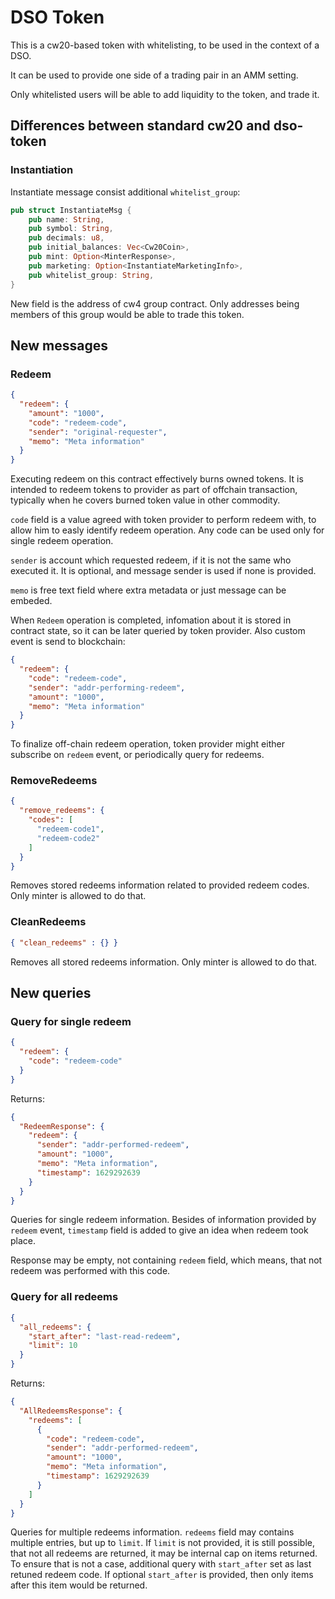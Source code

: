 # DSO Token

This is a cw20-based token with whitelisting, to be used in the context of a DSO.

It can be used to provide one side of a trading pair in an AMM setting.

Only whitelisted users will be able to add liquidity to the token, and trade it.

## Differences between standard cw20 and dso-token

### Instantiation

Instantiate message consist additional `whitelist_group`:

```rust
pub struct InstantiateMsg {
    pub name: String,
    pub symbol: String,
    pub decimals: u8,
    pub initial_balances: Vec<Cw20Coin>,
    pub mint: Option<MinterResponse>,
    pub marketing: Option<InstantiateMarketingInfo>,
    pub whitelist_group: String,
}
```

New field is the address of cw4 group contract. Only addresses being members of
this group would be able to trade this token.

## New messages

### Redeem

```json
{
  "redeem": {
    "amount": "1000",
    "code": "redeem-code",
    "sender": "original-requester",
    "memo": "Meta information"
  }
}
```

Executing redeem on this contract effectively burns owned tokens. It is intended
to redeem tokens to provider as part of offchain transaction, typically when he
covers burned token value in other commodity.

`code` field is a value agreed with token provider to perform redeem with, to
allow him to easly identify redeem operation. Any code can be used only for single
redeem operation.

`sender` is account which requested redeem, if it is not the same who executed it.
It is optional, and message sender is used if none is provided.

`memo` is free text field where extra metadata or just message can be embeded.

When `Redeem` operation is completed, infomation about it is stored in contract
state, so it can be later queried by token provider. Also custom event is send
to blockchain:

```json
{
  "redeem": {
    "code": "redeem-code",
    "sender": "addr-performing-redeem",
    "amount": "1000",
    "memo": "Meta information"
  }
}
```

To finalize off-chain redeem operation, token provider might either subscribe on
`redeem` event, or periodically query for redeems.

### RemoveRedeems

```json
{
  "remove_redeems": {
    "codes": [
      "redeem-code1",
      "redeem-code2"
    ]
  }
}
```

Removes stored redeems information related to provided redeem codes. Only minter
is allowed to do that.

### CleanRedeems

```json
{ "clean_redeems" : {} }
```

Removes all stored redeems information. Only minter is allowed to do that.

## New queries

### Query for single redeem

```json
{
  "redeem": {
    "code": "redeem-code"
  }
}
```

Returns:

```json
{
  "RedeemResponse": {
    "redeem": {
      "sender": "addr-performed-redeem",
      "amount": "1000",
      "memo": "Meta information",
      "timestamp": 1629292639
    }
  }
}
```

Queries for single redeem information. Besides of information provided by
`redeem` event, `timestamp` field is added to give an idea when redeem took place.

Response may be empty, not containing `redeem` field, which means, that not
redeem was performed with this code.

### Query for all redeems

```json
{
  "all_redeems": {
    "start_after": "last-read-redeem",
    "limit": 10
  }
}
```

Returns:

```json
{
  "AllRedeemsResponse": {
    "redeems": [
      {
        "code": "redeem-code",
        "sender": "addr-performed-redeem",
        "amount": "1000",
        "memo": "Meta information",
        "timestamp": 1629292639
      }
    ]
  }
}
```

Queries for multiple redeems information. `redeems` field may contains multiple
entries, but up to `limit`. If `limit` is not provided, it is still possible,
that not all redeems are returned, it may be internal cap on items returned. To
ensure that is not a case, additional query with `start_after` set as last
retuned redeem code. If optional `start_after` is provided, then only items after
this item would be returned.
